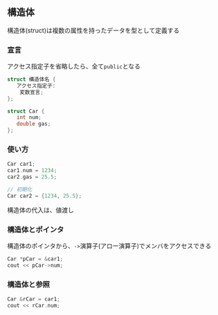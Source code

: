 ## 構造体

構造体(struct)は複数の属性を持ったデータを型として定義する



### 宣言

アクセス指定子を省略したら、全て`public`となる

```c++
struct 構造体名 {
   アクセス指定子:
   	変数宣言;
};

struct Car {
   int num;
   double gas;
};
```



### 使い方

```c++
Car car1;
car1.num = 1234;
car2.gas = 25.5;

// 初期化
Car car2 = {1234, 25.5};
```

構造体の代入は、値渡し



### 構造体とポインタ

構造体のポインタから、`->`演算子(アロー演算子)でメンバをアクセスできる

```c++
Car *pCar = &car1;
cout << pCar->num;
```



### 構造体と参照

```c++
Car &rCar = car1;
cout << rCar.num;
```







































